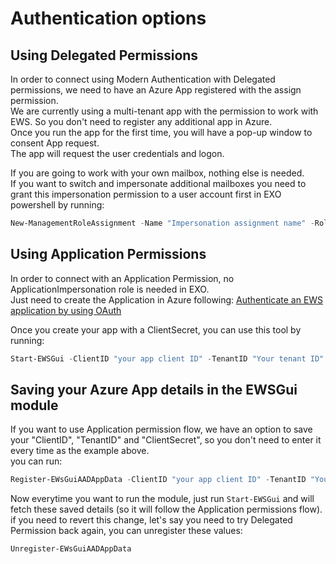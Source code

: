 ﻿# Authentication options

## Using Delegated Permissions  

In order to connect using Modern Authentication with Delegated permissions, we need to have an Azure App registered with the assign permission.  
We are currently using a multi-tenant app with the permission to work with EWS. So you don't need to register any additional app in Azure.  
Once you run the app for the first time, you will have a pop-up window to consent App request.  
The app will request the user credentials and logon.  

If you are going to work with your own mailbox, nothing else is needed.   
If you want to switch and impersonate additional mailboxes you need to grant this impersonation permission to a user account first in EXO powershell by running:  
```Powershell
New-ManagementRoleAssignment -Name "Impersonation assignment name" -Role ApplicationImpersonation -User "account@domain.com"
```

## Using Application Permissions

In order to connect with an Application Permission, no ApplicationImpersonation role is needed in EXO.  
Just need to create the Application in Azure following: [Authenticate an EWS application by using OAuth](https://docs.microsoft.com/en-us/exchange/client-developer/exchange-web-services/how-to-authenticate-an-ews-application-by-using-oauth)  

Once you create your app with a ClientSecret, you can use this tool by running:  
```Powershell
Start-EWSGui -ClientID "your app client ID" -TenantID "Your tenant ID" -ClientSecret "your Secret passcode"
```

## Saving your Azure App details in the EWSGui module

If you want to use Application permission flow, we have an option to save your "ClientID", "TenantID" and "ClientSecret", so you don't need to enter it every time as the example above.  
you can run:  
```Powershell
Register-EWsGuiAADAppData -ClientID "your app client ID" -TenantID "Your tenant ID" -ClientSecret "your Secret passcode"
```

Now everytime you want to run the module, just run `Start-EWSGui` and will fetch these saved details (so it will follow the Application permissions flow).  
if you need to revert this change, let's say you need to try Delegated Permission back again, you can unregister these values:  
```Powershell
Unregister-EWsGuiAADAppData
```